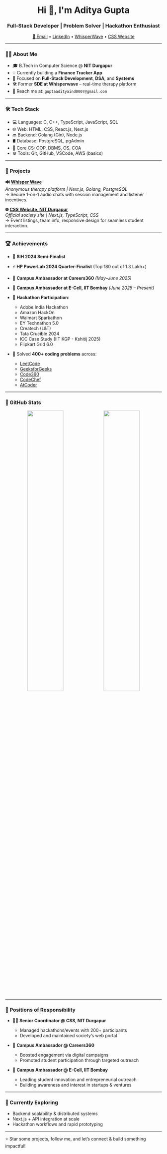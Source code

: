 <h1 align="center">Hi 👋, I'm Aditya Gupta</h1>
<h3 align="center">Full-Stack Developer | Problem Solver | Hackathon Enthusiast</h3>

<p align="center">
  <a href="mailto:guptaadityaind0007@gmail.com">📧 Email</a> •
  <a href="https://www.linkedin.com/in/aditya-gupta-b59715307/">LinkedIn</a> •
  <a href="https://whisperwave.co">WhisperWave</a> •
  <a href="https://www.cssnitdgp.in">CSS Website</a>
</p>

---

### 👨‍🎓 About Me

- 🎓 B.Tech in Computer Science @ **NIT Durgapur**
- 💡 Currently building a **Finance Tracker App**
- 🧠 Focused on **Full-Stack Development**, **DSA**, and **Systems**
- 🛠️ Former **SDE at Whisperwave** – real-time therapy platform
- 📨 Reach me at: `guptaadityaind0007@gmail.com`

---

### 🛠️ Tech Stack

- 💻 Languages: C, C++, TypeScript, JavaScript, SQL
- 🌐 Web: HTML, CSS, React.js, Next.js
- 🔙 Backend: Golang (Gin), Node.js
- 🛢️ Database: PostgreSQL, pgAdmin
- 📘 Core CS: OOP, DBMS, OS, COA
- ⚙️ Tools: Git, GitHub, VSCode, AWS (basics)

---

### 🚀 Projects

**🔊 [Whisper Wave](https://whisperwave.co)**  
*Anonymous therapy platform | Next.js, Golang, PostgreSQL*  
→ Secure 1-on-1 audio chats with session management and listener incentives.

**🌐 [CSS Website, NIT Durgapur](https://www.cssnitdgp.in)**  
*Official society site | Next.js, TypeScript, CSS*  
→ Event listings, team info, responsive design for seamless student interaction.

---

### 🏆 Achievements

- 🧠 **SIH 2024 Semi-Finalist**
- ⚡ **HP PowerLab 2024 Quarter-Finalist** (Top 180 out of 1.3 Lakh+)
- 💼 **Campus Ambassador at Careers360** *(May–June 2025)*
- 🚀 **Campus Ambassador at E-Cell, IIT Bombay** *(June 2025 – Present)*
- 🧩 **Hackathon Participation**:
  - Adobe India Hackathon
  - Amazon HackOn
  - Walmart Sparkathon
  - EY Technathon 5.0
  - Createch (L&T)
  - Tata Crucible 2024
  - ICC Case Study (IIT KGP - Kshitij 2025)
  - Flipkart Grid 6.0

- 🎯 Solved **400+ coding problems** across:
  - [LeetCode](https://leetcode.com/u/aditya_gupta_07/)
  - [GeeksforGeeks](https://www.geeksforgeeks.org/user/guptaaditycrat/)
  - [Code360](https://www.naukri.com/code360/profile/0108587d-cc11-44d0-a413-00c655ebc436)
  - [CodeChef](https://www.codechef.com/users/main_turkey_21)
  - [AtCoder](https://atcoder.jp/users/aditya_007)

---

### 🔗 GitHub Stats

<p align="center">
  <img src="https://github-readme-stats.vercel.app/api?username=dev-aditya-g&show_icons=true&theme=radical" width="48%"/>
  <img src="https://github-readme-stats.vercel.app/api/top-langs/?username=dev-aditya-g&layout=compact&theme=radical" width="48%"/>
</p>

---

### 📌 Positions of Responsibility

- 👨‍💼 **Senior Coordinator @ CSS, NIT Durgapur**
  - Managed hackathons/events with 200+ participants
  - Developed and maintained society’s web portal

- 🚀 **Campus Ambassador @ Careers360**
  - Boosted engagement via digital campaigns
  - Promoted student participation through targeted outreach

- 🌟 **Campus Ambassador @ E-Cell, IIT Bombay**
  - Leading student innovation and entrepreneurial outreach
  - Building awareness and interest in startups & ventures

---

### 🌱 Currently Exploring
- Backend scalability & distributed systems
- Next.js + API integration at scale
- Hackathon workflows and rapid prototyping

---

⭐️ Star some projects, follow me, and let’s connect & build something impactful!

